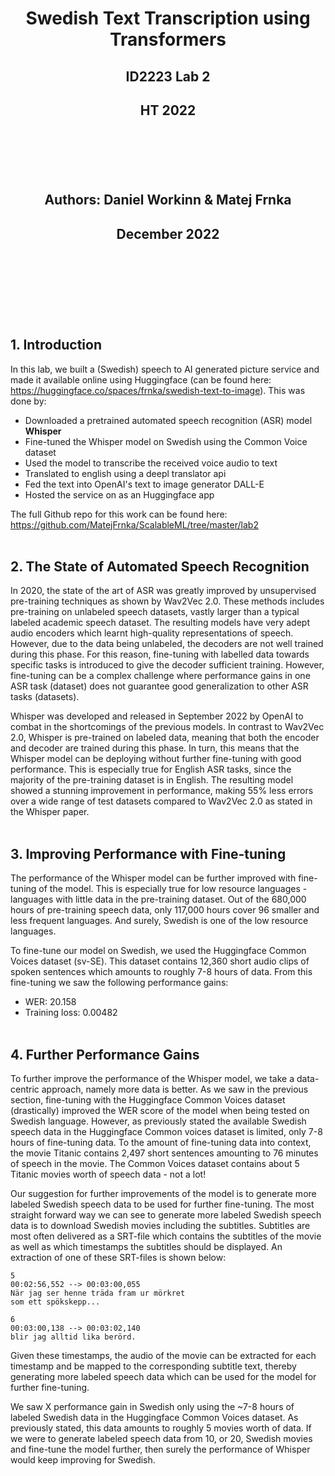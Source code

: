 # **<p style="text-align: center;">Swedish Text Transcription using Transformers</p>**
## **<p style="text-align: center;">ID2223 Lab 2</p>**
## **<p style="text-align: center;">HT 2022</p>**  



<br/><br/>
<br/><br/>
## <p style="text-align: center;">Authors: **Daniel Workinn & Matej Frnka**</p> 
## <p style="text-align: center;">December 2022</p> 

<br/><br/>
<br/><br/>
<br/><br/> 

## 1. Introduction

In this lab, we built a (Swedish) speech to AI generated picture service and made it available online using Huggingface (can be found here: https://huggingface.co/spaces/frnka/swedish-text-to-image). This was done by:

* Downloaded a pretrained automated speech recognition (ASR) model **Whisper**
* Fine-tuned the Whisper model on Swedish using the Common Voice dataset
* Used the model to transcribe the received voice audio to text
* Translated to english using a deepl translator api
* Fed the text into OpenAI's text to image generator DALL-E
* Hosted the service on as an Huggingface app

The full Github repo for this work can be found here: https://github.com/MatejFrnka/ScalableML/tree/master/lab2
<br/><br/> 

## 2. The State of Automated Speech Recognition

In 2020, the state of the art of ASR was greatly improved by unsupervised pre-training techniques as shown by Wav2Vec 2.0. These methods includes pre-training on unlabeled speech datasets, vastly larger than a typical labeled academic speech dataset. The resulting models have very adept audio encoders which learnt high-quality representations of speech. However, due to the data being unlabeled, the decoders are not well trained during this phase. For this reason, fine-tuning with labelled data towards specific tasks is introduced to give the decoder sufficient training. However, fine-tuning can be a complex challenge where performance gains in one ASR task (dataset) does not guarantee good generalization to other ASR tasks (datasets).      

Whisper was developed and released in September 2022 by OpenAI to combat in the shortcomings of the previous models. In contrast to Wav2Vec 2.0, Whisper is pre-trained on labeled data, meaning that both the encoder and decoder are trained during this phase. In turn, this means that the Whisper model can be deploying without further fine-tuning with good performance. This is especially true for English ASR tasks, since the majority of the pre-training dataset is in English. The resulting model showed a stunning improvement in performance, making 55% less errors over a wide range of test datasets compared to Wav2Vec 2.0 as stated in the Whisper paper.
<br/><br/> 

## 3. Improving Performance with Fine-tuning

The performance of the Whisper model can be further improved with fine-tuning of the model. This is especially true for low resource languages - languages with little data in the pre-training dataset. Out of the 680,000 hours of pre-training speech data, only 117,000 hours cover 96 smaller and less frequent languages. And surely, Swedish is one of the low resource languages.  

To fine-tune our model on Swedish, we used the Huggingface Common Voices dataset (sv-SE). This dataset contains 12,360 short audio clips of spoken sentences which amounts to roughly 7-8 hours of data. From this fine-tuning we saw the following performance gains:
* WER: 20.158
* Training loss: 0.00482
<br/><br/> 
## 4. Further Performance Gains

To further improve the performance of the Whisper model, we take a data-centric approach, namely more data is better. As we saw in the previous section, fine-tuning with the Huggingface Common Voices dataset (drastically) improved the WER score of the model when being tested on Swedish language. However, as previously stated the available Swedish speech data in the Huggingface Common voices dataset is limited, only 7-8 hours of fine-tuning data. To the amount of fine-tuning data into context, the movie Titanic contains 2,497 short sentences amounting to 76 minutes of speech in the movie. The Common Voices dataset contains about 5 Titanic movies worth of speech data - not a lot!    

Our suggestion for further improvements of the model is to generate more labeled Swedish speech data to be used for further fine-tuning. The most straight forward way we can see to generate more labeled Swedish speech data is to download Swedish movies including the subtitles. Subtitles are most often delivered as a SRT-file which contains the subtitles of the movie as well as which timestamps the subtitles should be displayed. An extraction of one of these SRT-files is shown below:

```
5
00:02:56,552 --> 00:03:00,055
När jag ser henne träda fram ur mörkret
som ett spökskepp...

6
00:03:00,138 --> 00:03:02,140
blir jag alltid lika berörd.
```

 Given these timestamps, the audio of the movie can be extracted for each timestamp and be mapped to the corresponding subtitle text, thereby generating more labeled speech data which can be used for the model for further fine-tuning.  
 
 We saw X performance gain in Swedish only using the ~7-8 hours of labeled Swedish data in the Huggingface Common Voices dataset. As previously stated, this data amounts to roughly 5 movies worth of data. If we were to generate labeled speech data from 10, or 20, Swedish movies and fine-tune the model further, then surely the performance of Whisper would keep improving for Swedish.



<!-- 1. Describe in your README.md program ways in which you can improve
model performance are using
(a) model-centric approach - e.g., tune hyperparameters, change the
fine-tuning model architecture, etc
(b) data-centric approach - identify new data sources that enable you to
train a better model that one provided in the blog post
If you can show results of improvement, then you get the top grade. -->
